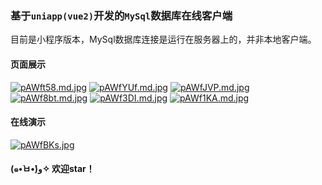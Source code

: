 ### 基于```uniapp(vue2)```开发的```MySql```数据库在线客户端

目前是小程序版本，MySql数据库连接是运行在服务器上的，并非本地客户端。

#### 页面展示

[![pAWft58.md.jpg](https://s21.ax1x.com/2024/11/21/pAWft58.md.jpg)](https://imgse.com/i/pAWft58)
[![pAWfYUf.md.jpg](https://s21.ax1x.com/2024/11/21/pAWfYUf.md.jpg)](https://imgse.com/i/pAWfYUf)
[![pAWfJVP.md.jpg](https://s21.ax1x.com/2024/11/21/pAWfJVP.md.jpg)](https://imgse.com/i/pAWfJVP)
[![pAWf8bt.md.jpg](https://s21.ax1x.com/2024/11/21/pAWf8bt.md.jpg)](https://imgse.com/i/pAWf8bt)
[![pAWf3DI.md.jpg](https://s21.ax1x.com/2024/11/21/pAWf3DI.md.jpg)](https://imgse.com/i/pAWf3DI)
[![pAWf1KA.md.jpg](https://s21.ax1x.com/2024/11/21/pAWf1KA.md.jpg)](https://imgse.com/i/pAWf1KA)

#### 在线演示

[![pAWfBKs.jpg](https://s21.ax1x.com/2024/11/21/pAWfBKs.jpg)](https://imgse.com/i/pAWfBKs)


#### (๑•̀ㅂ•́)و✧ 欢迎star！
